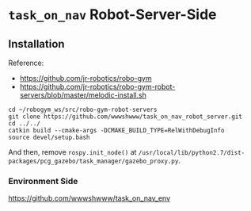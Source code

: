 # `task_on_nav` Robot-Server-Side

## Installation

Reference:

- https://github.com/jr-robotics/robo-gym
- https://github.com/jr-robotics/robo-gym-robot-servers/blob/master/melodic-install.sh


```
cd ~/robogym_ws/src/robo-gym-robot-servers
git clone https://github.com/wwwshwww/task_on_nav_robot_server.git
cd ../../
catkin build --cmake-args -DCMAKE_BUILD_TYPE=RelWithDebugInfo
source devel/setup.bash
```

And then, remove `rospy.init_node()` at `/usr/local/lib/python2.7/dist-packages/pcg_gazebo/task_manager/gazebo_proxy.py`.

### Environment Side

https://github.com/wwwshwww/task_on_nav_env